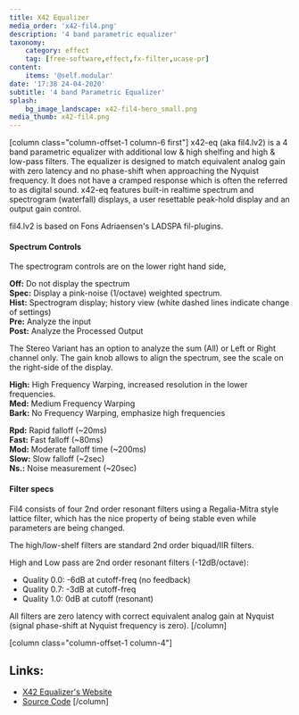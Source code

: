 ```yaml
---
title: X42 Equalizer
media_order: 'x42-fil4.png'
description: '4 band parametric equalizer'
taxonomy:
    category: effect
    tag: [free-software,effect,fx-filter,ucase-pr]
content:
    items: '@self.modular'
date: '17:38 24-04-2020'
subtitle: '4 band Parametric Equalizer'
splash:
    bg_image_landscape: x42-fil4-hero_small.png
media_thumb: x42-fil4.png
---
```

[column class="column-offset-1 column-6 first"]
x42-eq (aka fil4.lv2) is a 4 band parametric equalizer with additional low & high shelfing and high & low-pass filters. The equalizer is designed to match equivalent analog gain with zero latency and no phase-shift when approaching the Nyquist frequency. It does not have a cramped response which is often the referred to as digital sound. x42-eq features built-in realtime spectrum and spectrogram (waterfall) displays, a user resettable peak-hold display and an output gain control.

fil4.lv2 is based on Fons Adriaensen's LADSPA fil-plugins.

#### Spectrum Controls
The spectrogram controls are on the lower right hand side,

**Off:** Do not display the spectrum<br>
**Spec:** Display a pink-noise (1/octave) weighted spectrum.<br>
**Hist:** Spectrogram display; history view (white dashed lines indicate change of settings)<br>
**Pre:** Analyze the input<br>
**Post:** Analyze the Processed Output<br>

The Stereo Variant has an option to analyze the sum (All) or Left or Right channel only. The gain knob allows to align the spectrum, see the scale on the right-side of the display.

**High:** High Frequency Warping, increased resolution in the lower frequencies.<br>
**Med:** Medium Frequency Warping<br>
**Bark:** No Frequency Warping, emphasize high frequencies<br>

**Rpd:** Rapid falloff (~20ms)<br>
**Fast:** Fast falloff (~80ms)<br>
**Mod:** Moderate falloff time (~200ms)<br>
**Slow:** Slow falloff (~2sec)<br>
**Ns.:** Noise measurement (~20sec)<br>

#### Filter specs
Fil4 consists of four 2nd order resonant filters using a Regalia-Mitra style lattice filter, which has the nice property of being stable even while parameters are being changed.

The high/low-shelf filters are standard 2nd order biquad/IIR filters.

High and Low pass are 2nd order resonant filters (-12dB/octave):

+ Quality 0.0: -6dB at cutoff-freq (no feedback)
+ Quality 0.7: -3dB at cutoff-freq
+ Quality 1.0: 0dB at cutoff (resonant)

All filters are zero latency with correct equivalent analog gain at Nyquist (signal phase-shift at Nyquist frequency is zero).
[/column]

[column class="column-offset-1 column-4"]
## Links:
+ [X42 Equalizer's Website](http://x42-plugins.com/x42/x42-eq)
+ [Source Code](https://github.com/x42/fil4.lv2)
[/column]


